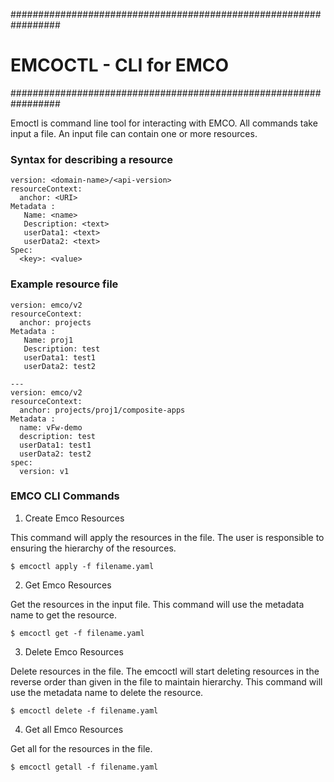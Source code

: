 #################################################################
# EMCOCTL - CLI for EMCO
#################################################################

Emoctl is command line tool for interacting with EMCO.
All commands take input a file. An input file can contain one or more resources.


### Syntax for describing a resource

```
version: <domain-name>/<api-version>
resourceContext:
  anchor: <URI>
Metadata :
   Name: <name>
   Description: <text>
   userData1: <text>
   userData2: <text>
Spec:
  <key>: <value>
```

### Example resource file

```
version: emco/v2
resourceContext:
  anchor: projects
Metadata :
   Name: proj1
   Description: test
   userData1: test1
   userData2: test2

---
version: emco/v2
resourceContext:
  anchor: projects/proj1/composite-apps
Metadata :
  name: vFw-demo
  description: test
  userData1: test1
  userData2: test2
spec:
  version: v1
```

### EMCO CLI Commands

1. Create Emco Resources

This command will apply the resources in the file. The user is responsible to ensuring the hierarchy of the resources.

`$ emcoctl apply -f filename.yaml`

2. Get Emco Resources

Get the resources in the input file. This command will use the metadata name to get the resource.

`$ emcoctl get -f filename.yaml`

3. Delete Emco Resources

Delete resources in the file. The emcoctl will start deleting resources in the reverse order than given in the file to maintain hierarchy. This command will use the metadata name to delete the resource.

`$ emcoctl delete -f filename.yaml`

4. Get all Emco Resources

Get all for the resources in the file.

`$ emcoctl getall -f filename.yaml`
